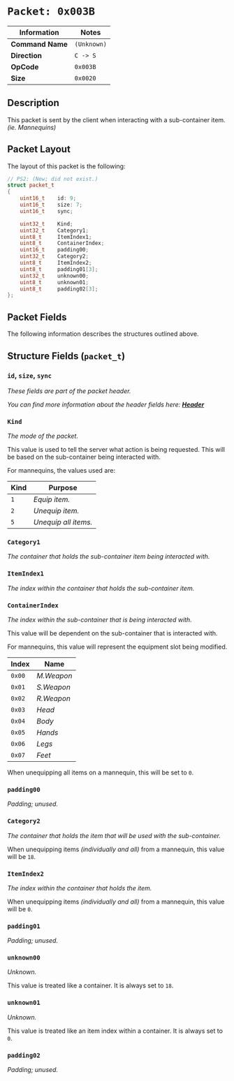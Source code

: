 # `Packet: 0x003B`

| Information               | Notes |
|---                        |---    |
| **Command Name**          | `(Unknown)` |
| **Direction**             | `C -> S` |
| **OpCode**                | `0x003B` |
| **Size**                  | `0x0020` |

## Description

This packet is sent by the client when interacting with a sub-container item. _(ie. Mannequins)_

## Packet Layout

The layout of this packet is the following:

```cpp
// PS2: (New; did not exist.)
struct packet_t
{
    uint16_t    id: 9;
    uint16_t    size: 7;
    uint16_t    sync;

    uint32_t    Kind;
    uint32_t    Category1;
    uint8_t     ItemIndex1;
    uint8_t     ContainerIndex;
    uint16_t    padding00;
    uint32_t    Category2;
    uint8_t     ItemIndex2;
    uint8_t     padding01[3];
    uint32_t    unknown00;
    uint8_t     unknown01;
    uint8_t     padding02[3];
};
```

## Packet Fields

The following information describes the structures outlined above.

## Structure Fields (`packet_t`)

### `id`, `size`, `sync`

_These fields are part of the packet header._

_You can find more information about the header fields here: [**Header**](/world/HEADER.md)_

### `Kind`

_The mode of the packet._

This value is used to tell the server what action is being requested. This will be based on the sub-container being interacted with.

For mannequins, the values used are:

| Kind | Purpose |
| --- | --- |
| `1` | _Equip item._ |
| `2` | _Unequip item._ |
| `5` | _Unequip all items._ |

### `Category1`

_The container that holds the sub-container item being interacted with._

### `ItemIndex1`

_The index within the container that holds the sub-container item._

### `ContainerIndex`

_The index within the sub-container that is being interacted with._

This value will be dependent on the sub-container that is interacted with.

For mannequins, this value will represent the equipment slot being modified.

| Index | Name |
| --- | --- |
| `0x00` | _M.Weapon_ |
| `0x01` | _S.Weapon_ |
| `0x02` | _R.Weapon_ |
| `0x03` | _Head_ |
| `0x04` | _Body_ |
| `0x05` | _Hands_ |
| `0x06` | _Legs_ |
| `0x07` | _Feet_ |

When unequipping all items on a mannequin, this will be set to `0`.

### `padding00`

_Padding; unused._

### `Category2`

_The container that holds the item that will be used with the sub-container._

When unequipping items _(individually and all)_ from a mannequin, this value will be `18`.

### `ItemIndex2`

_The index within the container that holds the item._

When unequipping items _(individually and all)_ from a mannequin, this value will be `0`.

### `padding01`

_Padding; unused._

### `unknown00`

_Unknown._

This value is treated like a container. It is always set to `18`.

### `unknown01`

_Unknown._

This value is treated like an item index within a container. It is always set to `0`.

### `padding02`

_Padding; unused._

